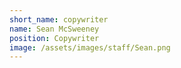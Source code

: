 ```yaml
---
short_name: copywriter
name: Sean McSweeney
position: Copywriter
image: /assets/images/staff/Sean.png
---
```

